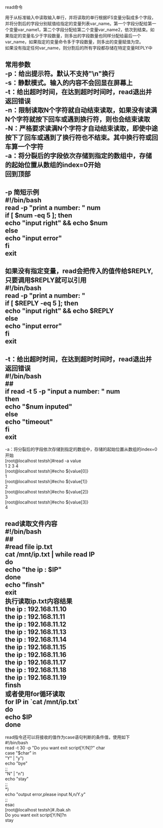 read命令

用于从标准输入中读取输入单行，并将读取的单行根据IFS变量分裂成多个字段，并将分割后的字段分别赋值给指定的变量列表var_name。第一个字段分配给第一个变量var_name1，第二个字段分配给第二个变量var_name2，依次到结束。如果指定的变量名少于字段数量，则多出的字段数量也同样分配给最后一个var_name，如果指定的变量命令多于字段数量，则多出的变量赋值为空。  
如果没有指定任何var_name，则分割后的所有字段都存储在特定变量REPLY中  
  
常用参数  
-p：给出提示符。默认不支持"\\n"换行  
-s：静默模式。输入的内容不会回显在屏幕上  
-t：给出超时时间，在达到超时时间时，read退出并返回错误  
-n：限制读取N个字符就自动结束读取，如果没有读满N个字符就按下回车或遇到换行符，则也会结束读取  
-N：严格要求读满N个字符才自动结束读取，即使中途按下了回车或遇到了换行符也不结束。其中换行符或回车算一个字符  
-a：将分裂后的字段依次存储到指定的数组中，存储的起始位置从数组的index=0开始  
回到顶部  
---  
  
-p 简短示例  
\#!/bin/bash  
read -p "print a number: " num  
if [ \$num -eq 5 ]; then  
echo "input right" && echo \$num  
else  
echo "input error"  
fi  
exit  
---  
  
如果没有指定变量，read会把传入的值传给\$REPLY,只要调用\$REPLY就可以引用  
\#!/bin/bash  
read -p "print a number: "  
if [ \$REPLY -eq 5 ]; then  
echo "input right" && echo \$REPLY  
else  
echo "input error"  
fi  
exit  
---  
  
-t：给出超时时间，在达到超时时间时，read退出并返回错误  
\#!/bin/bash  
\#\#  
if read -t 5 -p "input a number: " num  
then  
echo "\$num inputed"  
else  
echo "timeout"  
fi  
exit  
---  
  
-a：将分裂后的字段依次存储到指定的数组中，存储的起始位置从数组的index=0开始  
[root\@localhost testsh]\#read -a value  
1 2 3 4  
[root\@localhost testsh]\#echo \${value[0]}  
1  
[root\@localhost testsh]\#echo \${value[1]}  
2  
[root\@localhost testsh]\#echo \${value[2]}  
3  
[root\@localhost testsh]\#echo \${value[3]}  
4  
  
read读取文件内容  
\#!/bin/bash  
\#\#  
\#read file ip.txt  
cat /mnt/ip.txt \| while read IP  
do  
echo "the ip : \$IP"  
done  
echo "finsh"  
exit  
执行读取ip.txt内容结果  
the ip : 192.168.11.10  
the ip : 192.168.11.11  
the ip : 192.168.11.12  
the ip : 192.168.11.13  
the ip : 192.168.11.14  
the ip : 192.168.11.15  
the ip : 192.168.11.16  
the ip : 192.168.11.17  
the ip : 192.168.11.18  
the ip : 192.168.11.19  
finsh  
或者使用for循环读取  
for IP in \`cat /mnt/ip.txt\`  
do  
echo \$IP  
done  
---  
  
read指令还可以将接收的值作为case语句判断的条件值，使用如下  
\#!/bin/bash  
read -t 30 -p "Do you want exit script[Y/N]?" char  
case "\$char" in  
"Y" \| "y")  
echo "bye"  
;;  
"N" \| "n")  
echo "stay"  
;;  
\*)  
echo "output error,please input N,n/Y.y"  
;;  
esac  
[root\@localhost testsh]\#./bak.sh  
Do you want exit script[Y/N]?n  
stay
